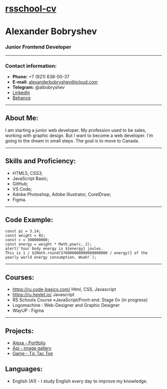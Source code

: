 # [rsschool-cv](https://alexbob98.github.io/rsschool-cv/)

# Alexander Bobryshev

### Junior Frontend Developer
---
### Contact information:
* **Phone:** +7 (921) 638-00-37
* **E-mail:** alexanderbobryshev@icloud.com
* **Telegram:** @albobryshev
* [LinkedIn](https://www.linkedin.com/in/alex-bobryshev-b36baa226/)
* [Behance](https://www.behance.net/albobryshev)
---
## **About Me:**

I am starting a junior web developer. My profession used to be sales, working with graphic design. But I want to become a web developer. I'm going to the dream in small steps. The goal is to move to Canada.

---

## Skills and Proficiency:

* HTML5, CSS3;
* JavaScript Basic;
* GitHub;
* VS Code;
* Adobe Photoshop, Adobe Illustrator, CorelDraw;
* Figma.

---

## Code Example:

```
const pi = 3.14;
const weight = 92;
const c = 300000000;
const energy = weight * Math.pow(c, 2);
alert(`Your body energy is ${energy} joules. 
This is 1 / ${Math.round(576000000000000000000 / energy)} of the yearly world energy consumption. Woah!`);
```
---

## Courses:

* https://ru.code-basics.com/ Html, CSS, Javascript
* https://ru.hexlet.io/ Javascript
* RS Schools Course «JavaScript/Front-end. Stage 0» (in progress)
* Logomachine : Web-Designer and Graphic Designer
* WayUP : Figma 

---

## Projects:

* [Alexa - Portfolio](https://rolling-scopes-school.github.io/alexbob98-JSFEPRESCHOOL/portfolio/)
* [Api - image gallery](https://rolling-scopes-school.github.io/alexbob98-JSFEPRESCHOOL/image-galery/)
* [Game - Tic Tac Toe](https://rolling-scopes-school.github.io/alexbob98-JSFEPRESCHOOL/tic-tac/)

## Languages:

* English (A1) - I study English every day to improve my knowledge.
